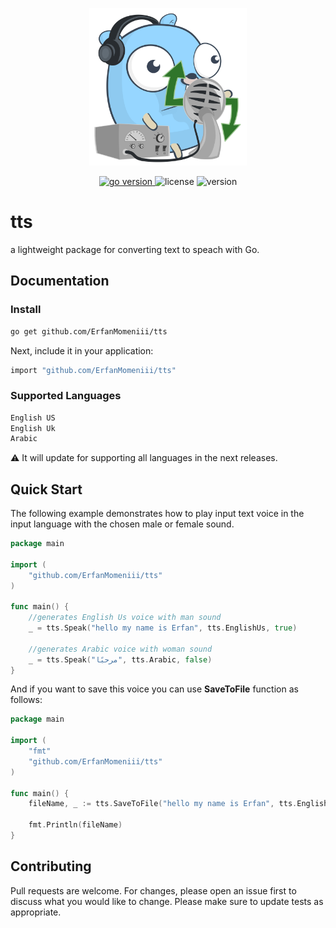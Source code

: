 <p align="center">
<img src="./assets/photo/logo.svg" width=50% height=50%>
</p>
<p align="center">
<a href="https://pkg.go.dev/github.com/mehditeymorian/koi/v3?tab=doc"target="_blank">
    <img src="https://img.shields.io/badge/Go-1.19+-00ADD8?style=for-the-badge&logo=go" alt="go version" />
</a>

<img src="https://img.shields.io/badge/license-MIT-magenta?style=for-the-badge&logo=none" alt="license" />
<img src="https://img.shields.io/badge/Version-1.0.0-red?style=for-the-badge&logo=none" alt="version" />
</p>

# tts

a lightweight package for converting text to speach with Go.

## Documentation

### Install

```bash
go get github.com/ErfanMomeniii/tts
```   

Next, include it in your application:

```bash
import "github.com/ErfanMomeniii/tts"
``` 

### Supported Languages

```bash
English US
English Uk
Arabic
```

:warning: It will update for supporting all languages in the next releases.

## Quick Start

The following example demonstrates how to play input text voice in the input language with the chosen male or female
sound.

```go
package main

import (
	"github.com/ErfanMomeniii/tts"
)

func main() {
	//generates English Us voice with man sound
	_ = tts.Speak("hello my name is Erfan", tts.EnglishUs, true)

	//generates Arabic voice with woman sound
	_ = tts.Speak("مرحبًا", tts.Arabic, false)
}

```

And if you want to save this voice you can use **SaveToFile** function as follows:

```go
package main

import (
	"fmt"
	"github.com/ErfanMomeniii/tts"
)

func main() {
	fileName, _ := tts.SaveToFile("hello my name is Erfan", tts.EnglishUs, "./example", true)
	
	fmt.Println(fileName)
}
```

## Contributing
Pull requests are welcome. For changes, please open an issue first to discuss what you would like to change.
Please make sure to update tests as appropriate.
